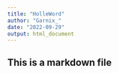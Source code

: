 ```yaml
---
title: "HolleWord"
author: "Garnix_"
date: "2022-09-29"
output: html_document
---
```


## This is a markdown file

